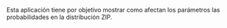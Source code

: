 Esta aplicación tiene por objetivo mostrar como afectan los parámetros las probabilidades en la distribución ZIP.
